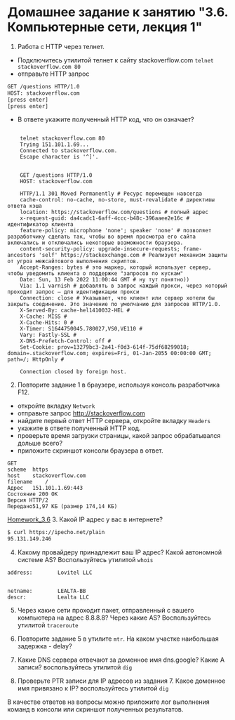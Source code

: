 # Домашнее задание к занятию "3.6. Компьютерные сети, лекция 1"

1. Работа c HTTP через телнет.
- Подключитесь утилитой телнет к сайту stackoverflow.com
`telnet stackoverflow.com 80`
- отправьте HTTP запрос
```bash
GET /questions HTTP/1.0
HOST: stackoverflow.com
[press enter]
[press enter]
```
- В ответе укажите полученный HTTP код, что он означает?
```shell

    telnet stackoverflow.com 80
    Trying 151.101.1.69...
    Connected to stackoverflow.com.
    Escape character is '^]'.
    
    
    GET /questions HTTP/1.0
    HOST: stackoverflow.com
    
    HTTP/1.1 301 Moved Permanently # Ресурс перемещен навсегда
    cache-control: no-cache, no-store, must-revalidate # директивы ответа кэша
    location: https://stackoverflow.com/questions # полный адрес 
    x-request-guid: da4cadc1-6aff-4ccc-b48c-396aaee2e16c # идентификатор клиента 
    feature-policy: microphone 'none'; speaker 'none' # позволяет разработчику сделать так, чтобы во время просмотра его сайта включались и отключались некоторые возможности браузера.
    content-security-policy: upgrade-insecure-requests; frame-ancestors 'self' https://stackexchange.com # Реализует механизм защиты от угроз межсайтового выполнения скриптов.
    Accept-Ranges: bytes # это маркер, который использует сервер, чтобы уведомить клиента о поддержке "запросов по кускам"
    Date: Sun, 13 Feb 2022 11:00:44 GMT # ну тут понятно))
    Via: 1.1 varnish # добавлять в запрос каждый прокси, через который проходит запрос — для идентификации прокси
    Connection: close # Указывает, что клиент или сервер хотели бы закрыть соединение. Это значение по умолчанию для запросов HTTP/1.0.
    X-Served-By: cache-hel1410032-HEL #
    X-Cache: MISS #
    X-Cache-Hits: 0 #
    X-Timer: S1644750045.780027,VS0,VE110 #
    Vary: Fastly-SSL #
    X-DNS-Prefetch-Control: off #
    Set-Cookie: prov=13279bc3-2a41-f0d3-614f-75df68299018; domain=.stackoverflow.com; expires=Fri, 01-Jan-2055 00:00:00 GMT; path=/; HttpOnly #
    
    Connection closed by foreign host.

```
2. Повторите задание 1 в браузере, используя консоль разработчика F12.
- откройте вкладку `Network`
- отправьте запрос http://stackoverflow.com
- найдите первый ответ HTTP сервера, откройте вкладку `Headers`
- укажите в ответе полученный HTTP код.
- проверьте время загрузки страницы, какой запрос обрабатывался дольше всего?
- приложите скриншот консоли браузера в ответ.
```shell
GET	
scheme	https
host	stackoverflow.com
filename	/
Адрес	151.101.1.69:443
Состояние 200 OK
Версия HTTP/2
Передано51,97 КБ (размер 174,14 КБ)
``` 
[Homework_3.6](https://drive.google.com/drive/folders/1L8qDKrHzsj7bi6EWvVZEvEUoXIWTe7OX)
3. Какой IP адрес у вас в интернете?
```bash
$ curl https://ipecho.net/plain
95.131.149.246
 ```
4. Какому провайдеру принадлежит ваш IP адрес? Какой автономной системе AS? Воспользуйтесь утилитой `whois`
```text
address:        Lovitel LLC


netname:        LEALTA-BB
descr:          Lealta LLC

```
5. Через какие сети проходит пакет, отправленный с вашего компьютера на адрес 8.8.8.8? Через какие AS? Воспользуйтесь утилитой `traceroute`

6. Повторите задание 5 в утилите `mtr`. На каком участке наибольшая задержка - delay?

7. Какие DNS сервера отвечают за доменное имя dns.google? Какие A записи? воспользуйтесь утилитой `dig`

8. Проверьте PTR записи для IP адресов из задания 7. Какое доменное имя привязано к IP? воспользуйтесь утилитой `dig`

В качестве ответов на вопросы можно приложите лог выполнения команд в консоли или скриншот полученных результатов.
